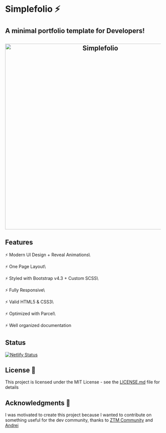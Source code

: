 # Simplefolio ⚡️

## A minimal portfolio template for Developers!

<h2 align="center">

<img src="https://github.com/cobidev/gatsby-simplefolio/blob/master/examples/example.gif" alt="Simplefolio" width="600px" />

<br>

</h2>

## Features

⚡️ Modern UI Design + Reveal Animations\

⚡️ One Page Layout\

⚡️ Styled with Bootstrap v4.3 + Custom SCSS\

⚡️ Fully Responsive\

⚡️ Valid HTML5 & CSS3\

⚡️ Optimized with Parcel\

⚡️ Well organized documentation
## Status

[![Netlify Status](https://api.netlify.com/api/v1/badges/3a029bfd-575c-41e5-8249-c864d482c2e5/deploy-status)](https://app.netlify.com/sites/the-simplefolio/deploys)

## License 📄

This project is licensed under the MIT License - see the [LICENSE.md](LICENSE.md) file for details

## Acknowledgments 🎁

I was motivated to create this project because I wanted to contribute on something useful for the dev community, thanks to [ZTM Community](https://github.com/zero-to-mastery) and [Andrei](https://github.com/aneagoie)
